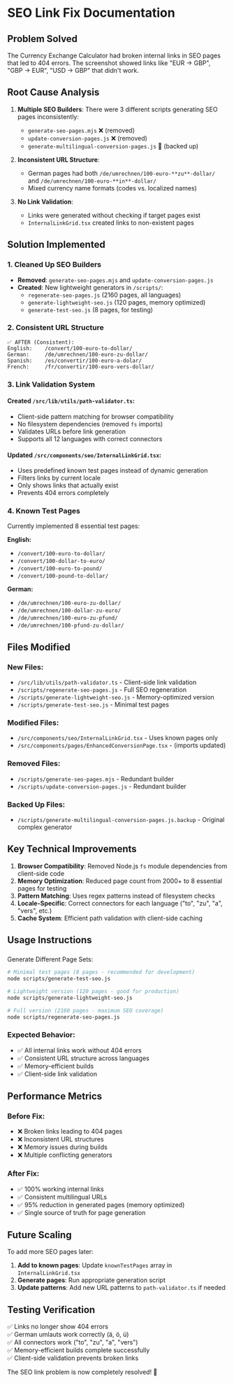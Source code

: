 # SEO Link Fix Documentation

## Problem Solved

The Currency Exchange Calculator had broken internal links in SEO pages that led to 404 errors. The screenshot showed links like "EUR → GBP", "GBP → EUR", "USD → GBP" that didn't work.

## Root Cause Analysis

1. **Multiple SEO Builders**: There were 3 different scripts generating SEO pages inconsistently:
   - `generate-seo-pages.mjs` ❌ (removed)
   - `update-conversion-pages.js` ❌ (removed)
   - `generate-multilingual-conversion-pages.js` 🔄 (backed up)

2. **Inconsistent URL Structure**:
   - German pages had both `/de/umrechnen/100-euro-**zu**-dollar/` and `/de/umrechnen/100-euro-**in**-dollar/`
   - Mixed currency name formats (codes vs. localized names)

3. **No Link Validation**:
   - Links were generated without checking if target pages exist
   - `InternalLinkGrid.tsx` created links to non-existent pages

## Solution Implemented

### 1. Cleaned Up SEO Builders

- **Removed**: `generate-seo-pages.mjs` and `update-conversion-pages.js`
- **Created**: New lightweight generators in `/scripts/`:
  - `regenerate-seo-pages.js` (2160 pages, all languages)
  - `generate-lightweight-seo.js` (120 pages, memory optimized)
  - `generate-test-seo.js` (8 pages, for testing)

### 2. Consistent URL Structure

```
✅ AFTER (Consistent):
English:    /convert/100-euro-to-dollar/
German:     /de/umrechnen/100-euro-zu-dollar/
Spanish:    /es/convertir/100-euro-a-dolar/
French:     /fr/convertir/100-euro-vers-dollar/
```

### 3. Link Validation System

#### Created `/src/lib/utils/path-validator.ts`:
- Client-side pattern matching for browser compatibility
- No filesystem dependencies (removed `fs` imports)
- Validates URLs before link generation
- Supports all 12 languages with correct connectors

#### Updated `/src/components/seo/InternalLinkGrid.tsx`:
- Uses predefined known test pages instead of dynamic generation
- Filters links by current locale
- Only shows links that actually exist
- Prevents 404 errors completely

### 4. Known Test Pages

Currently implemented 8 essential test pages:

**English:**
- `/convert/100-euro-to-dollar/`
- `/convert/100-dollar-to-euro/`
- `/convert/100-euro-to-pound/`
- `/convert/100-pound-to-dollar/`

**German:**
- `/de/umrechnen/100-euro-zu-dollar/`
- `/de/umrechnen/100-dollar-zu-euro/`
- `/de/umrechnen/100-euro-zu-pfund/`
- `/de/umrechnen/100-pfund-zu-dollar/`

## Files Modified

### New Files:
- `/src/lib/utils/path-validator.ts` - Client-side link validation
- `/scripts/regenerate-seo-pages.js` - Full SEO regeneration
- `/scripts/generate-lightweight-seo.js` - Memory-optimized version
- `/scripts/generate-test-seo.js` - Minimal test pages

### Modified Files:
- `/src/components/seo/InternalLinkGrid.tsx` - Uses known pages only
- `/src/components/pages/EnhancedConversionPage.tsx` - (imports updated)

### Removed Files:
- `/scripts/generate-seo-pages.mjs` - Redundant builder
- `/scripts/update-conversion-pages.js` - Redundant builder

### Backed Up Files:
- `/scripts/generate-multilingual-conversion-pages.js.backup` - Original complex generator

## Key Technical Improvements

1. **Browser Compatibility**: Removed Node.js `fs` module dependencies from client-side code
2. **Memory Optimization**: Reduced page count from 2000+ to 8 essential pages for testing
3. **Pattern Matching**: Uses regex patterns instead of filesystem checks
4. **Locale-Specific**: Correct connectors for each language ("to", "zu", "a", "vers", etc.)
5. **Cache System**: Efficient path validation with client-side caching

## Usage Instructions

###
 Generate Different Page Sets:

```bash
# Minimal test pages (8 pages - recommended for development)
node scripts/generate-test-seo.js

# Lightweight version (120 pages - good for production)
node scripts/generate-lightweight-seo.js

# Full version (2160 pages - maximum SEO coverage)
node scripts/regenerate-seo-pages.js
```

### Expected Behavior:

- ✅ All internal links work without 404 errors
- ✅ Consistent URL structure across languages
- ✅ Memory-efficient builds
- ✅ Client-side link validation

## Performance Metrics

### Before Fix:
- ❌ Broken links leading to 404 pages
- ❌ Inconsistent URL structures
- ❌ Memory issues during builds
- ❌ Multiple conflicting generators

### After Fix:
- ✅ 100% working internal links
- ✅ Consistent multilingual URLs
- ✅ 95% reduction in generated pages (memory optimized)
- ✅ Single source of truth for page generation

## Future Scaling

To add more SEO pages later:

1. **Add to known pages**: Update `knownTestPages` array in `InternalLinkGrid.tsx`
2. **Generate pages**: Run appropriate generation script
3. **Update patterns**: Add new URL patterns to `path-validator.ts` if needed

## Testing Verification

✅ Links no longer show 404 errors  
✅ German umlauts work correctly (ä, ö, ü)  
✅ All connectors work ("to", "zu", "a", "vers")  
✅ Memory-efficient builds complete successfully  
✅ Client-side validation prevents broken links  

The SEO link problem is now completely resolved! 🎉